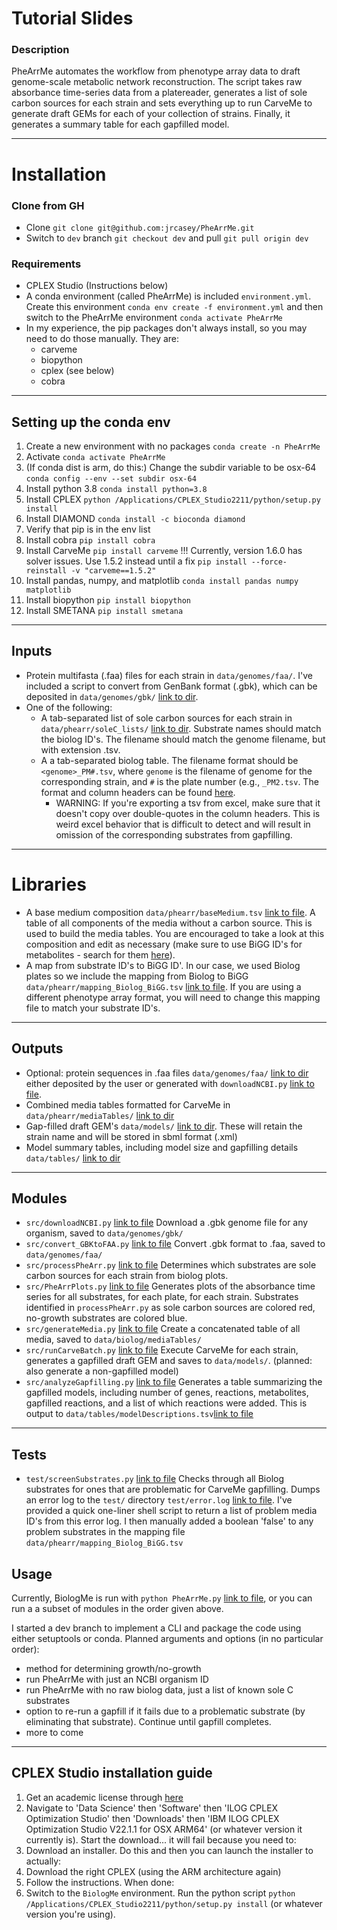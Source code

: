 # Tutorial Slides

### Description
PheArrMe automates the workflow from phenotype array data to draft genome-scale metabolic network reconstruction. The script takes raw absorbance time-series data from a platereader, generates a list of sole carbon sources for each strain and sets everything up to run CarveMe to generate draft GEMs for each of your collection of strains. Finally, it generates a summary table for each gapfilled model. 



---

# Installation

### Clone from GH
- Clone `git clone git@github.com:jrcasey/PheArrMe.git`
- Switch to `dev` branch `git checkout dev` and pull `git pull origin dev`

### Requirements
- CPLEX Studio (Instructions below)
- A conda environment (called PheArrMe) is included `environment.yml`.  Create this environment `conda env create -f environment.yml` and then switch to the PheArrMe environment `conda activate PheArrMe`
- In my experience, the pip packages don't always install, so you may need to do those manually. They are:
	- carveme
	- biopython
	- cplex (see below)
	- cobra

---

## Setting up the conda env
1. Create a new environment with no packages `conda create -n PheArrMe` 
2. Activate `conda activate PheArrMe`
3. (If conda dist is arm, do this:) Change the subdir variable to be osx-64 `conda config --env --set subdir osx-64`
4. Install python 3.8 `conda install python=3.8`
5. Install CPLEX `python /Applications/CPLEX_Studio2211/python/setup.py install`
6. Install DIAMOND `conda install -c bioconda diamond`
7. Verify that pip is in the env list
8. Install cobra `pip install cobra`
9. Install CarveMe `pip install carveme` !!! Currently, version 1.6.0 has solver issues. Use 1.5.2 instead until a fix `pip install --force-reinstall -v "carveme==1.5.2"`
10. Install pandas, numpy, and matplotlib `conda install pandas numpy matplotlib`
11. Install biopython `pip install biopython`
12. Install SMETANA `pip install smetana`

---

## Inputs
- Protein multifasta (.faa) files for each strain in `data/genomes/faa/`. I've included a script to convert from GenBank format (.gbk), which can be deposited in `data/genomes/gbk/` [link to dir](data/genomes/gbk/). 
- One of the following:
 	- A tab-separated list of sole carbon sources for each strain in `data/phearr/soleC_lists/` [link to dir](data/phearr/soleC_lists/). Substrate names should match the biolog ID's. The filename should match the genome filename, but with extension .tsv.
 	- A a tab-separated biolog table. The filename format should be `<genome>_PM#.tsv`, where `genome` is the filename of genome for the corresponding strain, and `#` is the plate number (e.g., `_PM2.tsv`. The format and column headers can be found [here](docs/examples/exampleBiologData.tsv).
 	 	- WARNING: If you're exporting a tsv from excel, make sure that it doesn't copy over double-quotes in the column headers. This is weird excel behavior that is difficult to detect and will result in omission of the corresponding substrates from gapfilling.

---

# Libraries
- A base medium composition `data/phearr/baseMedium.tsv` [link to file](data/phearr/baseMedium.tsv). A table of all components of the media without a carbon source. This is used to build the media tables. You are encouraged to take a look at this composition and edit as necessary (make sure to use BiGG ID's for metabolites - search for them [here](http://bigg.ucsd.edu/)).  
- A map from substrate ID's to BiGG ID'. In our case, we used Biolog plates so we include the mapping from Biolog to BiGG `data/phearr/mapping_Biolog_BiGG.tsv` [link to file](data/phearr/mapping_Biolog_BiGG.tsv). If you are using a different phenotype array format, you will need to change this mapping file to match your substrate ID's. 

---

## Outputs
- Optional: protein sequences in .faa files `data/genomes/faa/` [link to dir](data/genomes/faa/) either deposited by the user or generated with `downloadNCBI.py` [link to file](src/downloadNCBI.py).
- Combined media tables formatted for CarveMe in `data/phearr/mediaTables/` [link to dir](data/phearr/mediaTables/)
- Gap-filled draft GEM's `data/models/` [link to dir](data/models/). These will retain the strain name and will be stored in sbml format (.xml)
- Model summary tables, including model size and gapfilling details `data/tables/` [link to dir](data/tables/)

---

## Modules
- `src/downloadNCBI.py` [link to file](src/downloadNCBI.py) Download a .gbk genome file for any organism, saved to `data/genomes/gbk/`
- `src/convert_GBKtoFAA.py` [link to file](src/convert_GBKtoFAA.py) Convert .gbk format to .faa, saved to `data/genomes/faa/`
- `src/processPheArr.py` [link to file](src/processPheArr.py) Determines which substrates are sole carbon sources for each strain from biolog plots.
- `src/PheArrPlots.py` [link to file](src/PheArrPlots.py) Generates plots of the absorbance time series for all substrates, for each plate, for each strain. Substrates identified in `processPheArr.py` as sole carbon sources are colored red, no-growth substrates are colored blue.  
- `src/generateMedia.py` [link to file](src/generateMedia.py) Create a concatenated table of all media, saved to `data/biolog/mediaTables/`
- `src/runCarveBatch.py` [link to file](src/runCarveBatch.py) Execute CarveMe for each strain, generates a gapfilled draft GEM and saves to `data/models/`. (planned: also generate a non-gapfilled model)
- `src/analyzeGapfilling.py` [link to file](src/analyzeGapfilling.py) Generates a table summarizing the gapfilled models, including number of genes, reactions, metabolites, gapfilled reactions, and a list of which reactions were added. This is output to `data/tables/modelDescriptions.tsv`[link to file](data/tables/modelDescriptions.tsv)

---

## Tests
- `test/screenSubstrates.py` [link to file](test/screenSubstrates.py) Checks through all Biolog substrates for ones that are problematic for CarveMe gapfilling. Dumps an error log to the `test/` directory `test/error.log` [link to file](test/error.log). I've provided a quick one-liner shell script to return a list of problem media ID's from this error log. I then manually added a boolean 'false' to any problem substrates in the mapping file `data/phearr/mapping_Biolog_BiGG.tsv`


## Usage
Currently, BiologMe is run with `python PheArrMe.py` [link to file](PheArrMe.py), or you can run a a subset of modules in the order given above.  

I started a dev branch to implement a CLI and package the code using either setuptools or conda. Planned arguments and options (in no particular order): 

- method for determining growth/no-growth
- run PheArrMe with just an NCBI organism ID
- run PheArrMe with no raw biolog data, just a list of known sole C substrates
- option to re-run a gapfill if it fails due to a problematic substrate (by eliminating that substrate). Continue until gapfill completes.
- more to come

---

## CPLEX Studio installation guide
1. Get an academic license through [here](https://academic.ibm.com/a2mt/email-auth)
2. Navigate to 'Data Science' then 'Software' then 'ILOG CPLEX Optimization Studio' then 'Downloads' then 'IBM ILOG CPLEX Optimization Studio V22.1.1 for OSX ARM64' (or whatever version it currently is). Start the download... it will fail because you need to:
3. Download an installer. Do this and then you can launch the installer to actually:
4. Download the right CPLEX (using the ARM architecture again)
5. Follow the instructions. When done:
6. Switch to the `BiologMe` environment. Run the python script `python /Applications/CPLEX_Studio2211/python/setup.py install` (or whatever version you're using). 